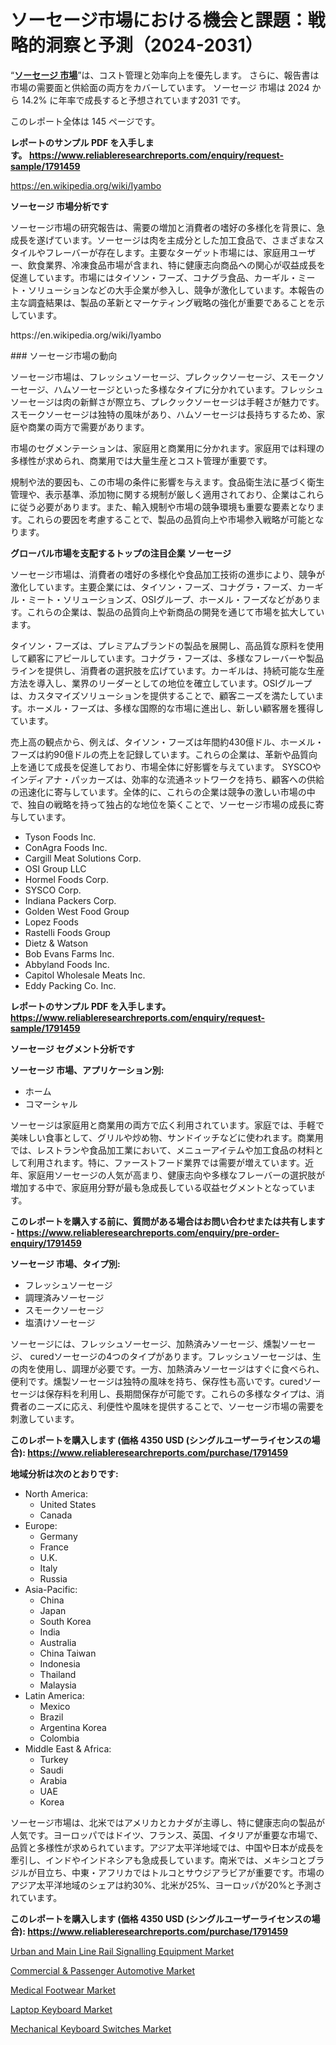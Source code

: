 <p><h1>ソーセージ市場における機会と課題：戦略的洞察と予測（2024-2031）</h1></p><p>&ldquo;<strong><a href="https://www.reliableresearchreports.com/sausage-r1791459?utm_campaign=107&utm_medium=9&utm_source=Github&utm_content=ia&utm_term=04112024&utm_id=sausage">ソーセージ 市場</a></strong>&rdquo;は、コスト管理と効率向上を優先します。 さらに、報告書は市場の需要面と供給面の両方をカバーしています。 ソーセージ 市場は 2024 から 14.2% に年率で成長すると予想されています2031 です。</p>
<p>このレポート全体は 145 ページです。</p>
<p><strong>レポートのサンプル PDF を入手します。&nbsp;<a href="https://www.reliableresearchreports.com/enquiry/request-sample/1791459?utm_campaign=107&utm_medium=9&utm_source=Github&utm_content=ia&utm_term=04112024&utm_id=sausage">https://www.reliableresearchreports.com/enquiry/request-sample/1791459</a></strong></p>
<p><a href="https://en.wikipedia.org/wiki/Iyambo?utm_campaign=107&utm_medium=9&utm_source=Github&utm_content=ia&utm_term=04112024&utm_id=sausage">https://en.wikipedia.org/wiki/Iyambo</a></p>
<p><strong>ソーセージ 市場分析です</strong></p>
<p><p>ソーセージ市場の研究報告は、需要の増加と消費者の嗜好の多様化を背景に、急成長を遂げています。ソーセージは肉を主成分とした加工食品で、さまざまなスタイルやフレーバーが存在します。主要なターゲット市場には、家庭用ユーザー、飲食業界、冷凍食品市場が含まれ、特に健康志向商品への関心が収益成長を促進しています。市場にはタイソン・フーズ、コナグラ食品、カーギル・ミート・ソリューションなどの大手企業が参入し、競争が激化しています。本報告の主な調査結果は、製品の革新とマーケティング戦略の強化が重要であることを示しています。</p></p>
<p>https://en.wikipedia.org/wiki/Iyambo</p>
<p><p>### ソーセージ市場の動向</p><p>ソーセージ市場は、フレッシュソーセージ、プレクックソーセージ、スモークソーセージ、ハムソーセージといった多様なタイプに分かれています。フレッシュソーセージは肉の新鮮さが際立ち、プレクックソーセージは手軽さが魅力です。スモークソーセージは独特の風味があり、ハムソーセージは長持ちするため、家庭や商業の両方で需要があります。</p><p>市場のセグメンテーションは、家庭用と商業用に分かれます。家庭用では料理の多様性が求められ、商業用では大量生産とコスト管理が重要です。</p><p>規制や法的要因も、この市場の条件に影響を与えます。食品衛生法に基づく衛生管理や、表示基準、添加物に関する規制が厳しく適用されており、企業はこれらに従う必要があります。また、輸入規制や市場の競争環境も重要な要素となります。これらの要因を考慮することで、製品の品質向上や市場参入戦略が可能となります。</p></p>
<p><strong>グローバル市場を支配するトップの注目企業 ソーセージ</strong></p>
<p><p>ソーセージ市場は、消費者の嗜好の多様化や食品加工技術の進歩により、競争が激化しています。主要企業には、タイソン・フーズ、コナグラ・フーズ、カーギル・ミート・ソリューションズ、OSIグループ、ホーメル・フーズなどがあります。これらの企業は、製品の品質向上や新商品の開発を通じて市場を拡大しています。</p><p>タイソン・フーズは、プレミアムブランドの製品を展開し、高品質な原料を使用して顧客にアピールしています。コナグラ・フーズは、多様なフレーバーや製品ラインを提供し、消費者の選択肢を広げています。カーギルは、持続可能な生産方法を導入し、業界のリーダーとしての地位を確立しています。OSIグループは、カスタマイズソリューションを提供することで、顧客ニーズを満たしています。ホーメル・フーズは、多様な国際的な市場に進出し、新しい顧客層を獲得しています。</p><p>売上高の観点から、例えば、タイソン・フーズは年間約430億ドル、ホーメル・フーズは約90億ドルの売上を記録しています。これらの企業は、革新や品質向上を通じて成長を促進しており、市場全体に好影響を与えています。 SYSCOやインディアナ・パッカーズは、効率的な流通ネットワークを持ち、顧客への供給の迅速化に寄与しています。全体的に、これらの企業は競争の激しい市場の中で、独自の戦略を持って独占的な地位を築くことで、ソーセージ市場の成長に寄与しています。</p></p>
<p><ul><li>Tyson Foods Inc.</li><li>ConAgra Foods Inc.</li><li>Cargill Meat Solutions Corp.</li><li>OSI Group LLC</li><li>Hormel Foods Corp.</li><li>SYSCO Corp.</li><li>Indiana Packers Corp.</li><li>Golden West Food Group</li><li>Lopez Foods</li><li>Rastelli Foods Group</li><li>Dietz & Watson</li><li>Bob Evans Farms Inc.</li><li>Abbyland Foods Inc.</li><li>Capitol Wholesale Meats Inc.</li><li>Eddy Packing Co. Inc.</li></ul></p>
<p><strong>レポートのサンプル PDF を入手します。 <a href="https://www.reliableresearchreports.com/enquiry/request-sample/1791459?utm_campaign=107&utm_medium=9&utm_source=Github&utm_content=ia&utm_term=04112024&utm_id=sausage">https://www.reliableresearchreports.com/enquiry/request-sample/1791459</a></strong></p>
<p><strong>ソーセージ セグメント分析です</strong></p>
<p><strong>ソーセージ 市場、アプリケーション別:</strong></p>
<p><ul><li>ホーム</li><li>コマーシャル</li></ul></p>
<p><p>ソーセージは家庭用と商業用の両方で広く利用されています。家庭では、手軽で美味しい食事として、グリルや炒め物、サンドイッチなどに使われます。商業用では、レストランや食品加工業において、メニューアイテムや加工食品の材料として利用されます。特に、ファーストフード業界では需要が増えています。近年、家庭用ソーセージの人気が高まり、健康志向や多様なフレーバーの選択肢が増加する中で、家庭用分野が最も急成長している収益セグメントとなっています。</p></p>
<p><strong>このレポートを購入する前に、質問がある場合はお問い合わせまたは共有します - <a href="https://www.reliableresearchreports.com/enquiry/pre-order-enquiry/1791459?utm_campaign=107&utm_medium=9&utm_source=Github&utm_content=ia&utm_term=04112024&utm_id=sausage">https://www.reliableresearchreports.com/enquiry/pre-order-enquiry/1791459</a></strong></p>
<p><strong>ソーセージ 市場、タイプ別:</strong></p>
<p><ul><li>フレッシュソーセージ</li><li>調理済みソーセージ</li><li>スモークソーセージ</li><li>塩漬けソーセージ</li></ul></p>
<p><p>ソーセージには、フレッシュソーセージ、加熱済みソーセージ、燻製ソーセージ、 curedソーセージの4つのタイプがあります。フレッシュソーセージは、生の肉を使用し、調理が必要です。一方、加熱済みソーセージはすぐに食べられ、便利です。燻製ソーセージは独特の風味を持ち、保存性も高いです。curedソーセージは保存料を利用し、長期間保存が可能です。これらの多様なタイプは、消費者のニーズに応え、利便性や風味を提供することで、ソーセージ市場の需要を刺激しています。</p></p>
<p><strong>このレポートを購入します (価格 4350 USD (シングルユーザーライセンスの場合): <a href="https://www.reliableresearchreports.com/purchase/1791459?utm_campaign=107&utm_medium=9&utm_source=Github&utm_content=ia&utm_term=04112024&utm_id=sausage">https://www.reliableresearchreports.com/purchase/1791459</a></strong></p>
<p><strong>地域分析は次のとおりです:</strong></p>
<p><ul>
    <li>
        North America:
        <ul>
            <li>United States</li>
            <li>Canada</li>
        </ul>
    </li>
    <li>
        Europe:
        <ul>
            <li>Germany</li>
            <li>France</li>
            <li>U.K.</li>
            <li>Italy</li>
            <li>Russia</li>
        </ul>
    </li>
    <li>
        Asia-Pacific:
        <ul>
            <li>China</li>
            <li>Japan</li>
            <li>South Korea</li>
            <li>India</li>
            <li>Australia</li>
            <li>China Taiwan</li>
            <li>Indonesia</li>
            <li>Thailand</li>
            <li>Malaysia</li>
        </ul>
    </li>
    <li>
        Latin America:
        <ul>
            <li>Mexico</li>
            <li>Brazil</li>
            <li>Argentina Korea</li>
            <li>Colombia</li>
        </ul>
    </li>
    <li>
        Middle East & Africa:
        <ul>
            <li>Turkey</li>
            <li>Saudi</li>
            <li>Arabia</li>
            <li>UAE</li>
            <li>Korea</li>
        </ul>
    </li>
    </ul></p>
<p><p>ソーセージ市場は、北米ではアメリカとカナダが主導し、特に健康志向の製品が人気です。ヨーロッパではドイツ、フランス、英国、イタリアが重要な市場で、品質と多様性が求められています。アジア太平洋地域では、中国や日本が成長を牽引し、インドやインドネシアも急成長しています。南米では、メキシコとブラジルが目立ち、中東・アフリカではトルコとサウジアラビアが重要です。市場のアジア太平洋地域のシェアは約30%、北米が25%、ヨーロッパが20%と予測されています。</p></p>
<p><strong>このレポートを購入します (価格 4350 USD (シングルユーザーライセンスの場合): <a href="https://www.reliableresearchreports.com/purchase/1791459?utm_campaign=107&utm_medium=9&utm_source=Github&utm_content=ia&utm_term=04112024&utm_id=sausage">https://www.reliableresearchreports.com/purchase/1791459</a></strong></p>
<p><p><a href="https://github.com/JamesCox407/Market-Research-Report-List-1/blob/main/urban-and-main-line-rail-signalling-equipment-market.md?utm_campaign=107&utm_medium=9&utm_source=Github&utm_content=ia&utm_term=04112024&utm_id=sausage">Urban and Main Line Rail Signalling Equipment Market</a></p><p><a href="https://github.com/tacitam515l/Market-Research-Report-List-1/blob/main/commercial-passenger-automotive-market.md?utm_campaign=107&utm_medium=9&utm_source=Github&utm_content=ia&utm_term=04112024&utm_id=sausage">Commercial & Passenger Automotive Market</a></p><p><a href="https://issuu.com/reportprime-2/docs/medical-footwear-market-size-2030.p_8856cf79d146b4?utm_campaign=107&utm_medium=9&utm_source=Github&utm_content=ia&utm_term=04112024&utm_id=sausage">Medical Footwear Market</a></p><p><a href="https://www.linkedin.com/pulse/in-depth-laptop-keyboard-market-review-size-share-116cagr-growth-gb5yf?utm_campaign=107&utm_medium=9&utm_source=Github&utm_content=ia&utm_term=04112024&utm_id=sausage">Laptop Keyboard Market</a></p><p><a href="https://www.linkedin.com/pulse/navigating-global-mechanical-keyboard-switches-market-from-trends-ulnef?utm_campaign=107&utm_medium=9&utm_source=Github&utm_content=ia&utm_term=04112024&utm_id=sausage">Mechanical Keyboard Switches Market</a></p></p>